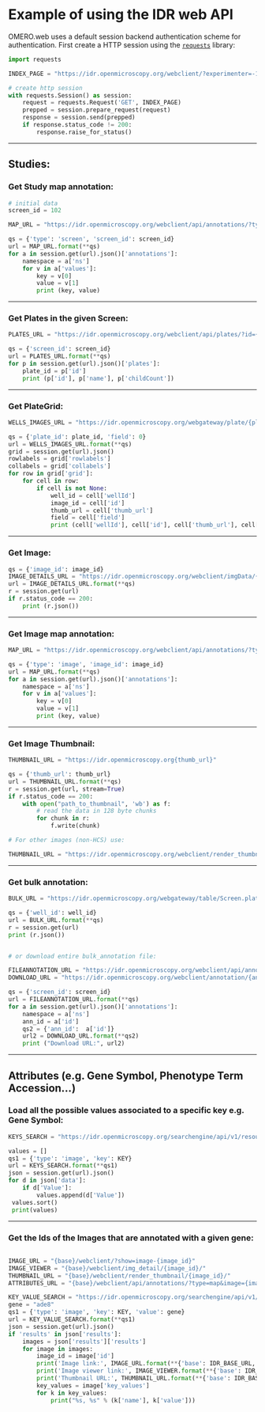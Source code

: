 
# Example of using the IDR web API

OMERO.web uses a default session backend authentication scheme for authentication.
First create a HTTP session using the [`requests`](https://requests.readthedocs.io) library:


```python
import requests

INDEX_PAGE = "https://idr.openmicroscopy.org/webclient/?experimenter=-1"

# create http session
with requests.Session() as session:
    request = requests.Request('GET', INDEX_PAGE)
    prepped = session.prepare_request(request)
    response = session.send(prepped)
    if response.status_code != 200:
        response.raise_for_status()
```

----

## Studies:


### Get Study map annotation:
```python
# initial data
screen_id = 102

MAP_URL = "https://idr.openmicroscopy.org/webclient/api/annotations/?type=map&{type}={screen_id}"

qs = {'type': 'screen', 'screen_id': screen_id}
url = MAP_URL.format(**qs)
for a in session.get(url).json()['annotations']:
    namespace = a['ns']
    for v in a['values']:
        key = v[0]
        value = v[1]
        print (key, value)
```

----

### Get Plates in the given Screen:
```python
PLATES_URL = "https://idr.openmicroscopy.org/webclient/api/plates/?id={screen_id}"

qs = {'screen_id': screen_id}
url = PLATES_URL.format(**qs)
for p in session.get(url).json()['plates']:
    plate_id = p['id']
    print (p['id'], p['name'], p['childCount'])
```


----


### Get PlateGrid:
```python
WELLS_IMAGES_URL = "https://idr.openmicroscopy.org/webgateway/plate/{plate_id}/{field}/"

qs = {'plate_id': plate_id, 'field': 0}
url = WELLS_IMAGES_URL.format(**qs)
grid = session.get(url).json()
rowlabels = grid['rowlabels']
collabels = grid['collabels']
for row in grid['grid']:
    for cell in row:
        if cell is not None:
            well_id = cell['wellId']
            image_id = cell['id']
            thumb_url = cell['thumb_url']
            field = cell['field']
            print (cell['wellId'], cell['id'], cell['thumb_url'], cell['field'])

```


----
### Get Image:
```python
qs = {'image_id': image_id}
IMAGE_DETAILS_URL = "https://idr.openmicroscopy.org/webclient/imgData/{image_id}/"
url = IMAGE_DETAILS_URL.format(**qs)
r = session.get(url)
if r.status_code == 200:
    print (r.json())

```


----
### Get Image map annotation:
```python
MAP_URL = "https://idr.openmicroscopy.org/webclient/api/annotations/?type=map&{type}={image_id}"

qs = {'type': 'image', 'image_id': image_id}
url = MAP_URL.format(**qs)
for a in session.get(url).json()['annotations']:
    namespace = a['ns']
    for v in a['values']:
        key = v[0]
        value = v[1]
        print (key, value)
```


----


### Get Image Thumbnail:
```python
THUMBNAIL_URL = "https://idr.openmicroscopy.org{thumb_url}"

qs = {'thumb_url': thumb_url}
url = THUMBNAIL_URL.format(**qs)
r = session.get(url, stream=True)
if r.status_code == 200:
    with open("path_to_thumbnail", 'wb') as f:
        # read the data in 128 byte chunks
        for chunk in r:
            f.write(chunk)

# For other images (non-HCS) use:

THUMBNAIL_URL = "https://idr.openmicroscopy.org/webclient/render_thumbnail/{image_id}/"
```


----


### Get bulk annotation:
```python
BULK_URL = "https://idr.openmicroscopy.org/webgateway/table/Screen.plateLinks.child.wells/{well_id}/query/?query=Well-{well_id}"

qs = {'well_id': well_id}
url = BULK_URL.format(**qs)
r = session.get(url)
print (r.json())


# or download entire bulk_annotation file:

FILEANNOTATION_URL = "https://idr.openmicroscopy.org/webclient/api/annotations/?type=file&screen={screen_id}"
DOWNLOAD_URL = "https://idr.openmicroscopy.org/webclient/annotation/{ann_id}"

qs = {'screen_id': screen_id}
url = FILEANNOTATION_URL.format(**qs)
for a in session.get(url).json()['annotations']:
    namespace = a['ns']
    ann_id = a['id']
    qs2 = {'ann_id':  a['id']}
    url2 = DOWNLOAD_URL.format(**qs2)
    print ("Download URL:", url2)
```


----


## Attributes (e.g. Gene Symbol, Phenotype Term Accession...)

### Load all the possible values associated to a specific key e.g. Gene Symbol:
```python
KEYS_SEARCH = "https://idr.openmicroscopy.org/searchengine/api/v1/resources/{type}/searchvaluesusingkey/?key={key}"

values = []
qs1 = {'type': 'image', 'key': KEY}
url = KEYS_SEARCH.format(**qs1)  
json = session.get(url).json()
for d in json['data']:
    if d['Value']:
        values.append(d['Value'])
 values.sort()
 print(values)
```

----


### Get the Ids of the Images that are annotated with a given gene:
```python

IMAGE_URL = "{base}/webclient/?show=image-{image_id}"
IMAGE_VIEWER = "{base}/webclient/img_detail/{image_id}/"
THUMBNAIL_URL = "{base}/webclient/render_thumbnail/{image_id}/"
ATTRIBUTES_URL = "{base}/webclient/api/annotations/?type=map&image={image_id}"  # noqa

KEY_VALUE_SEARCH = "https://idr.openmicroscopy.org/searchengine/api/v1/resources/{type}/search/?key={key}&value={value}"
gene = "ade8"
qs1 = {'type': 'image', 'key': KEY, 'value': gene}
url = KEY_VALUE_SEARCH.format(**qs1)  
json = session.get(url).json()
if 'results' in json['results']:
    images = json['results']['results']
    for image in images:
        image_id = image['id']
        print('Image link:', IMAGE_URL.format(**{'base': IDR_BASE_URL, 'image_id': image_id}))
        print('Image viewer link:', IMAGE_VIEWER.format(**{'base': IDR_BASE_URL, 'image_id': image_id}))
        print('Thumbnail URL:', THUMBNAIL_URL.format(**{'base': IDR_BASE_URL, 'image_id': image_id}))
        key_values = image['key_values']
        for k in key_values:
            print("%s, %s" % (k['name'], k['value']))
```
